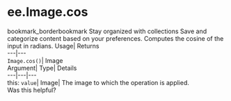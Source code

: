  
#  ee.Image.cos 
bookmark_borderbookmark Stay organized with collections  Save and categorize content based on your preferences.
Computes the cosine of the input in radians. 
Usage| Returns  
---|---  
`Image.cos()`| Image  
Argument| Type| Details  
---|---|---  
this: `value`| Image| The image to which the operation is applied.  
Was this helpful?
